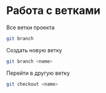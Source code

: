 # Работа с ветками

Все ветки проекта
```sh
git branch
```

Создать новую ветку
```sh
git branch <name>
```

Перейти в другую ветку
```sh
git checkout <name>
```